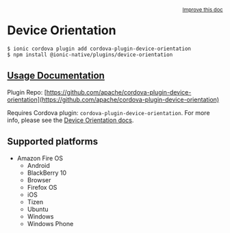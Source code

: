 <a style="float:right;font-size:12px;" href="http://github.com/danielsogl/awesome-cordova-plugins/edit/master/src/@awesome-cordova-plugins/plugins/device-orientation/index.ts#L36">
  Improve this doc
</a>

# Device Orientation

```
$ ionic cordova plugin add cordova-plugin-device-orientation
$ npm install @ionic-native/plugins/device-orientation
```

## [Usage Documentation](https://ionicframework.com/docs/native/device-orientation/)

Plugin Repo: [https://github.com/apache/cordova-plugin-device-orientation](https://github.com/apache/cordova-plugin-device-orientation)

Requires Cordova plugin: `cordova-plugin-device-orientation`. For more info, please see the [Device Orientation docs](https://github.com/apache/cordova-plugin-device-orientation).

## Supported platforms

- Amazon Fire OS
  - Android
  - BlackBerry 10
  - Browser
  - Firefox OS
  - iOS
  - Tizen
  - Ubuntu
  - Windows
  - Windows Phone
